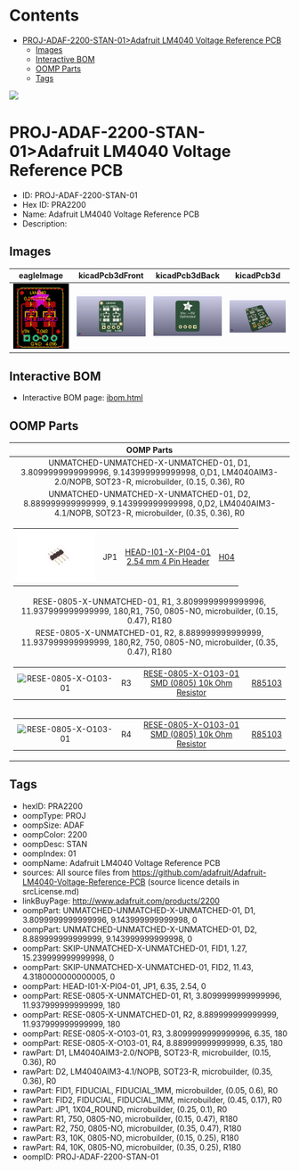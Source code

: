 



Contents
========

* [PROJ-ADAF-2200-STAN-01>Adafruit LM4040 Voltage Reference PCB](#proj-adaf-2200-stan-01adafruit-lm4040-voltage-reference-pcb)
	* [Images](#images)
	* [Interactive BOM](#interactive-bom)
	* [OOMP Parts](#oomp-parts)
	* [Tags](#tags)
  
![][im]
# PROJ-ADAF-2200-STAN-01>Adafruit LM4040 Voltage Reference PCB

- ID: PROJ-ADAF-2200-STAN-01
- Hex ID: PRA2200
- Name: Adafruit LM4040 Voltage Reference PCB
- Description: 

## Images
  
  

|eagleImage|kicadPcb3dFront|kicadPcb3dBack|kicadPcb3d|
| :---: | :---: | :---: | :---: |
|[![eagleImage](eagleImage_140.png)](eagleImage_600.png)|[![kicadPcb3dFront](kicadPcb3dFront_140.png)](kicadPcb3dFront_600.png)|[![kicadPcb3dBack](kicadPcb3dBack_140.png)](kicadPcb3dBack_600.png)|[![kicadPcb3d](kicadPcb3d_140.png)](kicadPcb3d_600.png)|

## Interactive BOM

- Interactive BOM page: [ibom.html](kicad/bom/ibom.html)

## OOMP Parts
  

|OOMP Parts|
| :---: |
|UNMATCHED-UNMATCHED-X-UNMATCHED-01, D1, 3.8099999999999996, 9.143999999999998, 0,D1, LM4040AIM3-2.0/NOPB, SOT23-R, microbuilder, (0.15, 0.36), R0|
|UNMATCHED-UNMATCHED-X-UNMATCHED-01, D2, 8.889999999999999, 9.143999999999998, 0,D2, LM4040AIM3-4.1/NOPB, SOT23-R, microbuilder, (0.35, 0.36), R0|
|<table><tr><td>![HEAD-I01-X-PI04-01](https://raw.githubusercontent.com/oomlout/oomlout_OOMP_parts/main/HEAD-I01-X-PI04-01/image_140.jpg)</td><td> JP1</td><td>[HEAD-I01-X-PI04-01<br>2.54 mm 4 Pin Header](https://github.com/oomlout/oomlout_OOMP_parts/tree/main/HEAD-I01-X-PI04-01/)</td><td>[H04](https://github.com/oomlout/oomlout_OOMP_parts/tree/main/HEAD-I01-X-PI04-01/)</td></tr></table>|
|RESE-0805-X-UNMATCHED-01, R1, 3.8099999999999996, 11.937999999999999, 180,R1, 750, 0805-NO, microbuilder, (0.15, 0.47), R180|
|RESE-0805-X-UNMATCHED-01, R2, 8.889999999999999, 11.937999999999999, 180,R2, 750, 0805-NO, microbuilder, (0.35, 0.47), R180|
|<table><tr><td>![RESE-0805-X-O103-01](https://raw.githubusercontent.com/oomlout/oomlout_OOMP_parts/main/RESE-0805-X-O103-01/image_140.jpg)</td><td> R3</td><td>[RESE-0805-X-O103-01<br>SMD (0805) 10k Ohm Resistor](https://github.com/oomlout/oomlout_OOMP_parts/tree/main/RESE-0805-X-O103-01/)</td><td>[R85103](https://github.com/oomlout/oomlout_OOMP_parts/tree/main/RESE-0805-X-O103-01/)</td></tr></table>|
|<table><tr><td>![RESE-0805-X-O103-01](https://raw.githubusercontent.com/oomlout/oomlout_OOMP_parts/main/RESE-0805-X-O103-01/image_140.jpg)</td><td> R4</td><td>[RESE-0805-X-O103-01<br>SMD (0805) 10k Ohm Resistor](https://github.com/oomlout/oomlout_OOMP_parts/tree/main/RESE-0805-X-O103-01/)</td><td>[R85103](https://github.com/oomlout/oomlout_OOMP_parts/tree/main/RESE-0805-X-O103-01/)</td></tr></table>|

## Tags

- hexID: PRA2200
- oompType: PROJ
- oompSize: ADAF
- oompColor: 2200
- oompDesc: STAN
- oompIndex: 01
- oompName: Adafruit LM4040 Voltage Reference PCB
- sources: All source files from https://github.com/adafruit/Adafruit-LM4040-Voltage-Reference-PCB (source licence details in srcLicense.md)
- linkBuyPage: http://www.adafruit.com/products/2200
- oompPart: UNMATCHED-UNMATCHED-X-UNMATCHED-01, D1, 3.8099999999999996, 9.143999999999998, 0
- oompPart: UNMATCHED-UNMATCHED-X-UNMATCHED-01, D2, 8.889999999999999, 9.143999999999998, 0
- oompPart: SKIP-UNMATCHED-X-UNMATCHED-01, FID1, 1.27, 15.239999999999998, 0
- oompPart: SKIP-UNMATCHED-X-UNMATCHED-01, FID2, 11.43, 4.3180000000000005, 0
- oompPart: HEAD-I01-X-PI04-01, JP1, 6.35, 2.54, 0
- oompPart: RESE-0805-X-UNMATCHED-01, R1, 3.8099999999999996, 11.937999999999999, 180
- oompPart: RESE-0805-X-UNMATCHED-01, R2, 8.889999999999999, 11.937999999999999, 180
- oompPart: RESE-0805-X-O103-01, R3, 3.8099999999999996, 6.35, 180
- oompPart: RESE-0805-X-O103-01, R4, 8.889999999999999, 6.35, 180
- rawPart: D1, LM4040AIM3-2.0/NOPB, SOT23-R, microbuilder, (0.15, 0.36), R0
- rawPart: D2, LM4040AIM3-4.1/NOPB, SOT23-R, microbuilder, (0.35, 0.36), R0
- rawPart: FID1, FIDUCIAL, FIDUCIAL_1MM, microbuilder, (0.05, 0.6), R0
- rawPart: FID2, FIDUCIAL, FIDUCIAL_1MM, microbuilder, (0.45, 0.17), R0
- rawPart: JP1, 1X04_ROUND, microbuilder, (0.25, 0.1), R0
- rawPart: R1, 750, 0805-NO, microbuilder, (0.15, 0.47), R180
- rawPart: R2, 750, 0805-NO, microbuilder, (0.35, 0.47), R180
- rawPart: R3, 10K, 0805-NO, microbuilder, (0.15, 0.25), R180
- rawPart: R4, 10K, 0805-NO, microbuilder, (0.35, 0.25), R180
- oompID: PROJ-ADAF-2200-STAN-01



[im]: kicadPcb3d_450.png
